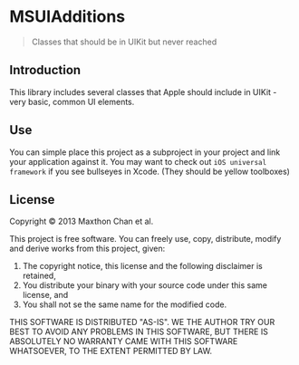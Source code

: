 # MSUIAdditions
> Classes that should be in UIKit but never reached

## Introduction
This library includes several classes that Apple should include in UIKit - very
basic, common UI elements.

## Use
You can simple place this project as a subproject in your project and link your
application against it. You may want to check out `iOS universal framework` if
you see bullseyes in Xcode. (They should be yellow toolboxes)

## License
Copyright &copy; 2013 Maxthon Chan et al.

This project is free software. You can freely use, copy, distribute, modify and
derive works from this project, given:

1.  The copyright notice, this license and the following disclaimer is retained,
2.  You distribute your binary with your source code under this same license,
    and
3.  You shall not se the same name for the modified code.

THIS SOFTWARE IS DISTRIBUTED "AS-IS". WE THE AUTHOR TRY OUR BEST TO AVOID ANY
PROBLEMS IN THIS SOFTWARE, BUT THERE IS ABSOLUTELY NO WARRANTY CAME WITH THIS
SOFTWARE WHATSOEVER, TO THE EXTENT PERMITTED BY LAW.
